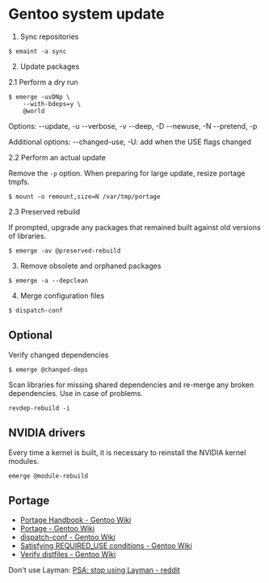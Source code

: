 # Gentoo system update

1. Sync repositories

```console
$ emaint -a sync
```

2. Update packages

2.1 Perform a dry run

```console
$ emerge -uvDNp \
    --with-bdeps=y \
    @world
```

Options:
--update, -u
--verbose, -v
--deep, -D
--newuse, -N
--pretend, -p

Additional options:
--changed-use, -U: add when the USE flags changed

2.2 Perform an actual update

Remove the `-p` option. When preparing for large update, resize portage tmpfs.

```console
$ mount -o remount,size=N /var/tmp/portage
```

2.3 Preserved rebuild

If prompted, upgrade any packages that remained built against old versions of libraries.

```console
$ emerge -av @preserved-rebuild 
```

3. Remove obsolete and orphaned packages

```console
$ emerge -a --depclean
```

4. Merge configuration files

```console
$ dispatch-conf
```

## Optional

Verify changed dependencies

```console
$ emerge @changed-deps
```

Scan libraries for missing shared dependencies and re-merge any broken dependencies. Use in case of problems.

```console
revdep-rebuild -i
```
## NVIDIA drivers

Every time a kernel is built, it is necessary to reinstall the NVIDIA kernel modules.

```console
emerge @module-rebuild
```

## Portage

* [Portage Handbook - Gentoo Wiki](https://wiki.gentoo.org/wiki/Handbook:AMD64/Working/Portage)
* [Portage - Gentoo Wiki](https://wiki.gentoo.org/wiki/Portage)
* [dispatch-conf - Gentoo Wiki](https://wiki.gentoo.org/wiki/Dispatch-conf)
* [Satisfying REQUIRED_USE conditions - Gentoo Wiki](https://wiki.gentoo.org/wiki/Handbook:AMD64/Working/USE#Satisfying_REQUIRED_USE_conditions)
* [Verify distfiles - Gentoo Wiki](https://wiki.gentoo.org/wiki/Handbook:AMD64/Working/Features#Verify_distfiles)

Don't use Layman: [PSA: stop using Layman - reddit](https://www.reddit.com/r/Gentoo/comments/lxnktm/psa_stop_using_layman/)

